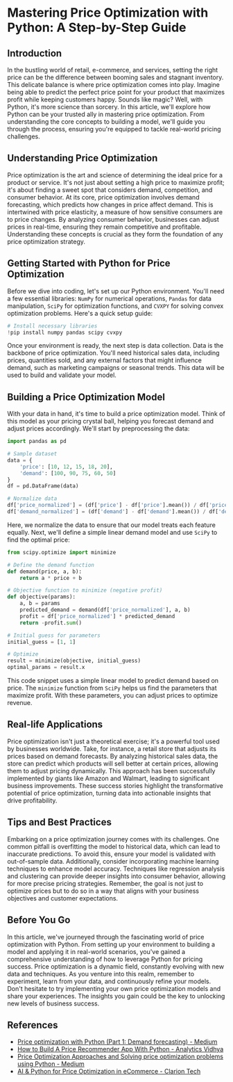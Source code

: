# Mastering Price Optimization with Python: A Step-by-Step Guide

## Introduction

In the bustling world of retail, e-commerce, and services, setting the right price can be the difference between booming sales and stagnant inventory. This delicate balance is where price optimization comes into play. Imagine being able to predict the perfect price point for your product that maximizes profit while keeping customers happy. Sounds like magic? Well, with Python, it's more science than sorcery. In this article, we'll explore how Python can be your trusted ally in mastering price optimization. From understanding the core concepts to building a model, we'll guide you through the process, ensuring you're equipped to tackle real-world pricing challenges.

## Understanding Price Optimization

Price optimization is the art and science of determining the ideal price for a product or service. It's not just about setting a high price to maximize profit; it's about finding a sweet spot that considers demand, competition, and consumer behavior. At its core, price optimization involves demand forecasting, which predicts how changes in price affect demand. This is intertwined with price elasticity, a measure of how sensitive consumers are to price changes. By analyzing consumer behavior, businesses can adjust prices in real-time, ensuring they remain competitive and profitable. Understanding these concepts is crucial as they form the foundation of any price optimization strategy.

## Getting Started with Python for Price Optimization

Before we dive into coding, let's set up our Python environment. You'll need a few essential libraries: `NumPy` for numerical operations, `Pandas` for data manipulation, `SciPy` for optimization functions, and `CVXPY` for solving convex optimization problems. Here's a quick setup guide:

```python
# Install necessary libraries
!pip install numpy pandas scipy cvxpy
```

Once your environment is ready, the next step is data collection. Data is the backbone of price optimization. You'll need historical sales data, including prices, quantities sold, and any external factors that might influence demand, such as marketing campaigns or seasonal trends. This data will be used to build and validate your model.

## Building a Price Optimization Model

With your data in hand, it's time to build a price optimization model. Think of this model as your pricing crystal ball, helping you forecast demand and adjust prices accordingly. We'll start by preprocessing the data:

```python
import pandas as pd

# Sample dataset
data = {
    'price': [10, 12, 15, 18, 20],
    'demand': [100, 90, 75, 60, 50]
}
df = pd.DataFrame(data)

# Normalize data
df['price_normalized'] = (df['price'] - df['price'].mean()) / df['price'].std()
df['demand_normalized'] = (df['demand'] - df['demand'].mean()) / df['demand'].std()
```

Here, we normalize the data to ensure that our model treats each feature equally. Next, we'll define a simple linear demand model and use `SciPy` to find the optimal price:

```python
from scipy.optimize import minimize

# Define the demand function
def demand(price, a, b):
    return a * price + b

# Objective function to minimize (negative profit)
def objective(params):
    a, b = params
    predicted_demand = demand(df['price_normalized'], a, b)
    profit = df['price_normalized'] * predicted_demand
    return -profit.sum()

# Initial guess for parameters
initial_guess = [1, 1]

# Optimize
result = minimize(objective, initial_guess)
optimal_params = result.x
```

This code snippet uses a simple linear model to predict demand based on price. The `minimize` function from `SciPy` helps us find the parameters that maximize profit. With these parameters, you can adjust prices to optimize revenue.

## Real-life Applications

Price optimization isn't just a theoretical exercise; it's a powerful tool used by businesses worldwide. Take, for instance, a retail store that adjusts its prices based on demand forecasts. By analyzing historical sales data, the store can predict which products will sell better at certain prices, allowing them to adjust pricing dynamically. This approach has been successfully implemented by giants like Amazon and Walmart, leading to significant business improvements. These success stories highlight the transformative potential of price optimization, turning data into actionable insights that drive profitability.

## Tips and Best Practices

Embarking on a price optimization journey comes with its challenges. One common pitfall is overfitting the model to historical data, which can lead to inaccurate predictions. To avoid this, ensure your model is validated with out-of-sample data. Additionally, consider incorporating machine learning techniques to enhance model accuracy. Techniques like regression analysis and clustering can provide deeper insights into consumer behavior, allowing for more precise pricing strategies. Remember, the goal is not just to optimize prices but to do so in a way that aligns with your business objectives and customer expectations.

## Before You Go

In this article, we've journeyed through the fascinating world of price optimization with Python. From setting up your environment to building a model and applying it in real-world scenarios, you've gained a comprehensive understanding of how to leverage Python for pricing success. Price optimization is a dynamic field, constantly evolving with new data and techniques. As you venture into this realm, remember to experiment, learn from your data, and continuously refine your models. Don't hesitate to try implementing your own price optimization models and share your experiences. The insights you gain could be the key to unlocking new levels of business success.

## References

- [Price optimization with Python (Part 1: Demand forecasting) - Medium](https://medium.com/@mr.stofel/price-optimization-with-python-part-1-as-is-demand-forecasting-71f4d9cc81f6)
- [How to Build A Price Recommender App With Python - Analytics Vidhya](https://www.analyticsvidhya.com/blog/2021/08/build-a-price-recommender-app-with-python/)
- [Price Optimization Approaches and Solving price optimization problems using Python - Medium](https://medium.com/@pawanm001/price-optimization-approaches-and-solving-price-optimization-problems-using-python-ff02624c38b)
- [AI & Python for Price Optimization in eCommerce - Clarion Tech](https://www.clariontech.com/blog/python-ai-price-optimization-ecommerce)

